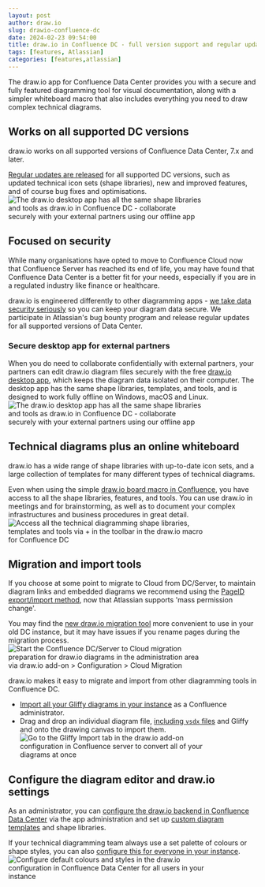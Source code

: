 ```yaml
---
layout: post
author: draw.io
slug: drawio-confluence-dc
date: 2024-02-23 09:54:00
title: draw.io in Confluence DC - full version support and regular updates
tags: [features, Atlassian]
categories: [features,atlassian]
---
```


The draw.io app for Confluence Data Center provides you with a secure and fully featured diagramming tool for visual documentation, along with a simpler whiteboard macro that also includes everything you need to draw complex technical diagrams.

## Works on all supported DC versions

draw.io works on all supported versions of Confluence Data Center, 7.x and later. 

[Regular updates are released](https://marketplace.atlassian.com/apps/1210933/draw-io-diagrams-whiteboards/version-history) for all supported DC versions, such as updated technical icon sets (shape libraries), new and improved features, and of course bug fixes and optimisations.
<br /><img src="/assets/img/blog/drawio-dc-gcp-diagram.png" style="width=100%;max-width:400px;height:auto;" alt="The draw.io desktop app has all the same shape libraries and tools as draw.io in Confluence DC - collaborate securely with your external partners using our offline app">

## Focused on security

While many organisations have opted to move to Confluence Cloud now that Confluence Server has reached its end of life, you may have found that Confluence Data Center is a better fit for your needs, especially if you are in a regulated industry like finance or healthcare. 

draw.io is engineered differently to other diagramming apps - [we take data security seriously](/blog/data-protection.html) so you can keep your diagram data secure.  We participate in Atlassian's bug bounty program and release regular updates for all supported versions of Data Center. 


### Secure desktop app for external partners

When you do need to collaborate confidentially with external partners, your partners can edit draw.io diagram files securely with the free [draw.io desktop app](https://get.diagrams.net/), which keeps the diagram data isolated on their computer. The desktop app has the same shape libraries, templates, and tools, and is designed to work fully offline on Windows, macOS and Linux. 
<br /><img src="/assets/img/blog/drawio-dc-uml-shape-library.png" style="width=100%;max-width:400px;height:auto;" alt="The draw.io desktop app has all the same shape libraries and tools as draw.io in Confluence DC - collaborate securely with your external partners using our offline app">

## Technical diagrams plus an online whiteboard

draw.io has a wide range of shape libraries with up-to-date icon sets, and a large collection of templates for many different types of technical diagrams. 

Even when using the simple [draw.io board macro in Confluence](/blog/online-whiteboard-confluence.html), you have access to all the shape libraries, features, and tools. You can use draw.io in meetings and for brainstorming, as well as to document your complex infrastructures and business procedures in great detail.
<br /><img src="/assets/img/blog/drawio-dc-board-shapes-panel.png" style="width=100%;max-width:400px;height:auto;" alt="Access all the technical diagramming shape libraries, templates and tools via + in the toolbar in the draw.io macro for Confluence DC">

## Migration and import tools

If you choose at some point to migrate to Cloud from DC/Server, to maintain diagram links and embedded diagrams we recommend using the [PageID export/import method](doc/faq/migrate-drawio-confluence.html), now that Atlassian supports 'mass permission change'.

You may find the [new draw.io migration tool](/blog/confluence-drawio-migration.html) more convenient to use in your old DC instance, but it may have issues if you rename pages during the migration process. 
<br /><img src="/assets/img/blog/confluence-server-cloud-migration.png" style="width=100%;max-width:400px;height:auto;" alt="Start the Confluence DC/Server to Cloud migration preparation for draw.io diagrams in the administration area via draw.io add-on > Configuration > Cloud Migration">

draw.io makes it easy to migrate and import from other diagramming tools in Confluence DC.
* [Import all your Gliffy diagrams in your instance](/doc/faq/mass-import-gliffy-confluence-server) as a Confluence administrator. 
* Drag and drop an individual diagram file, [including ``vsdx`` files](/doc/faq/open-vsd-files-confluence-server.html) and Gliffy and onto the drawing canvas to import them.
<br /><img src="/assets/img/blog/gliffy-import-confluence-server.png" style="width=100%;max-width:400px;height:auto;" alt="Go to the Gliffy Import tab in the draw.io add-on configuration in Confluence server to convert all of your diagrams at once">

## Configure the diagram editor and draw.io settings

As an administrator, you can [configure the draw.io backend in Confluence Data Center](/doc/faq/configure-drawio-confluence-server.html) via the app administration and set up [custom diagram templates](/doc/faq/custom-templates-confluence-server.html) and shape libraries.

If your technical diagramming team always use a set palette of colours or shape styles, you can also [configure this for everyone in your instance](doc/faq/configure-diagram-editor.html). 
<br /><img src="/assets/img/blog/drawio-dc-configuration.png" style="width=100%;max-width:400px;height:auto;" alt="Configure default colours and styles in the draw.io configuration in Confluence Data Center for all users in your instance">